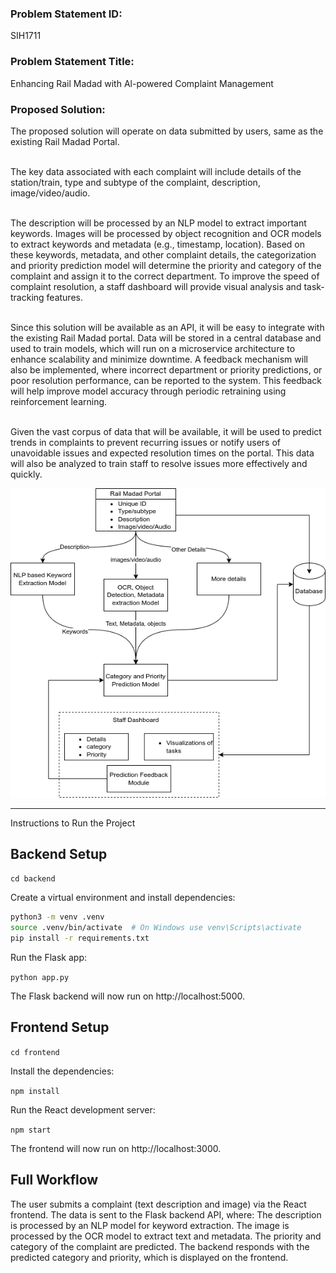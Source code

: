 ### Problem Statement ID: 
SIH1711

### Problem Statement Title: 
Enhancing Rail Madad with Al-powered Complaint Management

### Proposed Solution:

The proposed solution will operate on data submitted by users, same as the existing Rail Madad Portal.​
<br></br>

The key data associated with each complaint will include details of the station/train, type and subtype of the complaint, description, image/video/audio.​
<br></br>

The description will be processed by an NLP model to extract important keywords. Images will be processed by object recognition and OCR models to extract keywords and metadata (e.g., timestamp, location). Based on these keywords, metadata, and other complaint details, the categorization and priority prediction model will determine the priority and category of the complaint and assign it to the correct department. To improve the speed of complaint resolution, a staff dashboard will provide visual analysis and task-tracking features.​
<br></br>

Since this solution will be available as an API, it will be easy to integrate with the existing Rail Madad portal. Data will be stored in a central database and used to train models, which will run on a microservice architecture to enhance scalability and minimize downtime. A feedback mechanism will also be implemented, where incorrect department or priority predictions, or poor resolution performance, can be reported to the system. This feedback will help improve model accuracy through periodic retraining using reinforcement learning.​
<br></br>

Given the vast corpus of data that will be available, it will be used to predict trends in complaints to prevent recurring issues or notify users of unavoidable issues and expected resolution times on the portal. This data will also be analyzed to train staff to resolve issues more effectively and quickly.​

​![Workflow](./assets/img/SIH_R01.png)

---

Instructions to Run the Project

## Backend Setup

```cd backend```

Create a virtual environment and install dependencies:

```bash
python3 -m venv .venv
source .venv/bin/activate  # On Windows use venv\Scripts\activate
pip install -r requirements.txt
```

Run the Flask app:

```python app.py```

The Flask backend will now run on http://localhost:5000.

## Frontend Setup

```cd frontend```

Install the dependencies:

```npm install```

Run the React development server:

```npm start```

The frontend will now run on http://localhost:3000.

## Full Workflow
The user submits a complaint (text description and image) via the React frontend.
The data is sent to the Flask backend API, where:
The description is processed by an NLP model for keyword extraction.
The image is processed by the OCR model to extract text and metadata.
The priority and category of the complaint are predicted.
The backend responds with the predicted category and priority, which is displayed on the frontend.